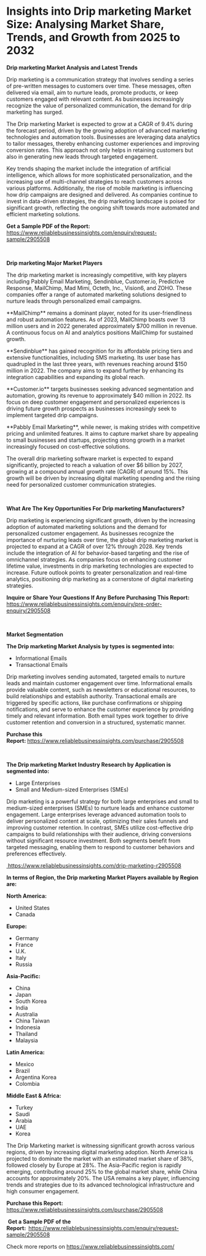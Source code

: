 <p><h1>Insights into Drip marketing Market Size: Analysing Market Share, Trends, and Growth from 2025 to 2032</h1></p><p><strong>Drip marketing Market Analysis and Latest Trends</strong></p>
<p><p>Drip marketing is a communication strategy that involves sending a series of pre-written messages to customers over time. These messages, often delivered via email, aim to nurture leads, promote products, or keep customers engaged with relevant content. As businesses increasingly recognize the value of personalized communication, the demand for drip marketing has surged.</p><p>The Drip marketing Market is expected to grow at a CAGR of 9.4% during the forecast period, driven by the growing adoption of advanced marketing technologies and automation tools. Businesses are leveraging data analytics to tailor messages, thereby enhancing customer experiences and improving conversion rates. This approach not only helps in retaining customers but also in generating new leads through targeted engagement.</p><p>Key trends shaping the market include the integration of artificial intelligence, which allows for more sophisticated personalization, and the increasing use of multi-channel strategies to reach customers across various platforms. Additionally, the rise of mobile marketing is influencing how drip campaigns are designed and delivered. As companies continue to invest in data-driven strategies, the drip marketing landscape is poised for significant growth, reflecting the ongoing shift towards more automated and efficient marketing solutions.</p></p>
<p><strong>Get a Sample PDF of the Report:&nbsp;</strong> <a href="https://www.reliablebusinessinsights.com/enquiry/request-sample/2905508?utm_campaign=2208&utm_medium=2&utm_source=Github&utm_content=ia&utm_term=12032025&utm_id=drip-marketing">https://www.reliablebusinessinsights.com/enquiry/request-sample/2905508</a></p>
<p>&nbsp;</p>
<p><strong>Drip marketing Major Market Players</strong></p>
<p><p>The drip marketing market is increasingly competitive, with key players including Pabbly Email Marketing, Sendinblue, Customer.io, Predictive Response, MailChimp, Mad Mimi, Octeth, Inc., Vision6, and ZOHO. These companies offer a range of automated marketing solutions designed to nurture leads through personalized email campaigns.</p><p>**MailChimp** remains a dominant player, noted for its user-friendliness and robust automation features. As of 2023, MailChimp boasts over 13 million users and in 2022 generated approximately $700 million in revenue. A continuous focus on AI and analytics positions MailChimp for sustained growth.</p><p>**Sendinblue** has gained recognition for its affordable pricing tiers and extensive functionalities, including SMS marketing. Its user base has quadrupled in the last three years, with revenues reaching around $150 million in 2022. The company aims to expand further by enhancing its integration capabilities and expanding its global reach.</p><p>**Customer.io** targets businesses seeking advanced segmentation and automation, growing its revenue to approximately $40 million in 2022. Its focus on deep customer engagement and personalized experiences is driving future growth prospects as businesses increasingly seek to implement targeted drip campaigns.</p><p>**Pabbly Email Marketing**, while newer, is making strides with competitive pricing and unlimited features. It aims to capture market share by appealing to small businesses and startups, projecting strong growth in a market increasingly focused on cost-effective solutions.</p><p>The overall drip marketing software market is expected to expand significantly, projected to reach a valuation of over $6 billion by 2027, growing at a compound annual growth rate (CAGR) of around 15%. This growth will be driven by increasing digital marketing spending and the rising need for personalized customer communication strategies.</p></p>
<p>&nbsp;</p>
<p><strong>What Are The Key Opportunities For Drip marketing Manufacturers?</strong></p>
<p><p>Drip marketing is experiencing significant growth, driven by the increasing adoption of automated marketing solutions and the demand for personalized customer engagement. As businesses recognize the importance of nurturing leads over time, the global drip marketing market is projected to expand at a CAGR of over 12% through 2028. Key trends include the integration of AI for behavior-based targeting and the rise of omnichannel strategies. As companies focus on enhancing customer lifetime value, investments in drip marketing technologies are expected to increase. Future outlook points to greater personalization and real-time analytics, positioning drip marketing as a cornerstone of digital marketing strategies.</p></p>
<p><strong>Inquire or Share Your Questions If Any Before Purchasing This Report:</strong> <a href="https://www.reliablebusinessinsights.com/enquiry/pre-order-enquiry/2905508?utm_campaign=2208&utm_medium=2&utm_source=Github&utm_content=ia&utm_term=12032025&utm_id=drip-marketing">https://www.reliablebusinessinsights.com/enquiry/pre-order-enquiry/2905508</a></p>
<p>&nbsp;</p>
<p><strong>Market Segmentation</strong></p>
<p><strong>The Drip marketing Market Analysis by types is segmented into:</strong></p>
<p><ul><li>Informational Emails</li><li>Transactional Emails</li></ul></p>
<p><p>Drip marketing involves sending automated, targeted emails to nurture leads and maintain customer engagement over time. Informational emails provide valuable content, such as newsletters or educational resources, to build relationships and establish authority. Transactional emails are triggered by specific actions, like purchase confirmations or shipping notifications, and serve to enhance the customer experience by providing timely and relevant information. Both email types work together to drive customer retention and conversion in a structured, systematic manner.</p></p>
<p><strong>Purchase this Report:&nbsp;</strong><a href="https://www.reliablebusinessinsights.com/purchase/2905508?utm_campaign=2208&utm_medium=2&utm_source=Github&utm_content=ia&utm_term=12032025&utm_id=drip-marketing">https://www.reliablebusinessinsights.com/purchase/2905508</a></p>
<p>&nbsp;</p>
<p><strong>The Drip marketing Market Industry Research by Application is segmented into:</strong></p>
<p><ul><li>Large Enterprises</li><li>Small and Medium-sized Enterprises (SMEs)</li></ul></p>
<p><p>Drip marketing is a powerful strategy for both large enterprises and small to medium-sized enterprises (SMEs) to nurture leads and enhance customer engagement. Large enterprises leverage advanced automation tools to deliver personalized content at scale, optimizing their sales funnels and improving customer retention. In contrast, SMEs utilize cost-effective drip campaigns to build relationships with their audience, driving conversions without significant resource investment. Both segments benefit from targeted messaging, enabling them to respond to customer behaviors and preferences effectively.</p></p>
<p><a href="https://www.reliablebusinessinsights.com/drip-marketing-r2905508?utm_campaign=2208&utm_medium=2&utm_source=Github&utm_content=ia&utm_term=12032025&utm_id=drip-marketing">&nbsp;https://www.reliablebusinessinsights.com/drip-marketing-r2905508</a></p>
<p><strong>In terms of Region, the Drip marketing Market Players available by Region are:</strong></p>
<p>
    <p> <strong> North America: </strong>
        <ul>
            <li>United States</li>
            <li>Canada</li>
        </ul>
        </p> 
    <p> <strong> Europe: </strong>
        <ul>
            <li>Germany</li>
            <li>France</li>
            <li>U.K.</li>
            <li>Italy</li>
            <li>Russia</li>
        </ul>
        </p> 
    <p> <strong> Asia-Pacific: </strong>
        <ul>
            <li>China</li>
            <li>Japan</li>
            <li>South Korea</li>
            <li>India</li>
            <li>Australia</li>
            <li>China Taiwan</li>
            <li>Indonesia</li>
            <li>Thailand</li>
            <li>Malaysia</li>
        </ul>
        </p> 
    <p> <strong> Latin America: </strong>
        <ul>
            <li>Mexico</li>
            <li>Brazil</li>
            <li>Argentina Korea</li>
            <li>Colombia</li>
        </ul>
        </p> 
    <p> <strong> Middle East & Africa: </strong>
        <ul>
            <li>Turkey</li>
            <li>Saudi</li>
            <li>Arabia</li>
            <li>UAE</li>
            <li>Korea</li>
        </ul>
    </p>
    </p>
<p><p>The Drip Marketing market is witnessing significant growth across various regions, driven by increasing digital marketing adoption. North America is projected to dominate the market with an estimated market share of 38%, followed closely by Europe at 28%. The Asia-Pacific region is rapidly emerging, contributing around 25% to the global market share, while China accounts for approximately 20%. The USA remains a key player, influencing trends and strategies due to its advanced technological infrastructure and high consumer engagement.</p></p>
<p><strong>Purchase this Report: </strong><a href="https://www.reliablebusinessinsights.com/purchase/2905508?utm_campaign=2208&utm_medium=2&utm_source=Github&utm_content=ia&utm_term=12032025&utm_id=drip-marketing">https://www.reliablebusinessinsights.com/purchase/2905508</a></p>
<p>&nbsp;<strong>Get a Sample PDF of the Report:&nbsp;&nbsp;</strong><a href="https://www.reliablebusinessinsights.com/enquiry/request-sample/2905508?utm_campaign=2208&utm_medium=2&utm_source=Github&utm_content=ia&utm_term=12032025&utm_id=drip-marketing">https://www.reliablebusinessinsights.com/enquiry/request-sample/2905508</a></p>
<p><strong></strong></p>
<p>Check more reports on <a href="https://www.reliablebusinessinsights.com/?utm_campaign=2208&utm_medium=2&utm_source=Github&utm_content=ia&utm_term=12032025&utm_id=drip-marketing">https://www.reliablebusinessinsights.com/</a></p>